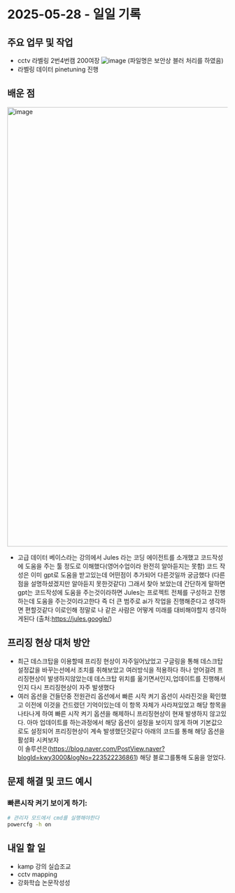 # 2025-05-28 - 일일 기록

##  주요 업무 및 작업
- cctv 라벨링 2번4번캠 200여장
![image](https://github.com/user-attachments/assets/040e4a57-b1dd-4c4d-a05a-23516636bf7a)
(파일명은 보안상 블러 처리를 하였음)
- 라벨링 데이터 pinetuning 진행

##  배운 점
<img width="1004" alt="image" src="https://github.com/user-attachments/assets/b9e693dd-4172-4246-b58a-555005f50a21" />

- 고급 데이터 베이스라는 강의에서 Jules 라는 코딩 에이전트를 소개했고 코드작성에 도움을 주는 툴 정도로 이해했다(영어수업이라 완전히 알아듣지는 못함)
  코드 작성은 이미 gpt로 도움을 받고있는데 어떤점이 추가되어 다른것일까 궁금했다 (다른점을 설명하셨겠지만 알아듣지 못한것같다) 그래서 찾아 보았는데 
  간단하게 말하면 gpt는 코드작성에 도움을 주는것이라하면 Jules는 프로젝트 전체를 구성하고 진행하는데 도움을 주는것이라고한다 즉 더 큰 범주로 ai가 작업을 진행해준다고 생각하면 편할것같다
  이로인해 정말로 나 같은 사람은 어떻게 미래를 대비해야할지 생각하게된다
  (출처:https://jules.google/)

##  프리징 현상 대처 방안
- 최근 데스크탑을 이용할때 프리징 현상이 자주일어났었고 구글링을 통해 데스크탑 설정값을 바꾸는선에서 조치를 취해보았고 여러방식을 적용하다 하나 얻어걸려 프리징현상이 발생하지않았는데
  데스크탑 위치를 옮기면서인지,업데이트를 진행해서인지 다시 프리징현상이 자주 발생했다
- 여러 옵션을 건들던중 전원관리 옵션에서 빠른 시작 켜기 옵션이 사라진것을 확인했고 이전에 이것을 건드렸던 기억이있는데 이 항목 자체가 사라져있었고 해당 항목을 나타나게 하여 빠른 시작 켜기 옵션을 해제하니 프리징현상이 현재 발생하지 않고있다.
  아마 업데이트를 하는과정에서 해당 옵션이 설정을 보이지 않게 하며 기본값으로도 설정되어 프리징현상이 계속 발생했던것같다 아래의 코드를 통해 해당 옵션을 활성화 시켜보자  
  이 솔루션은(https://blog.naver.com/PostView.naver?blogId=kwy3000&logNo=223522236861) 해당 블로그를통해 도움을 얻었다.

##  문제 해결 및 코드 예시
### 빠른시작 켜기 보이게 하기:
```bash
# 관리자 모드에서 cmd를 실행해야한다
powercfg -h on
```


##  내일 할 일
- kamp 강의 실습조교
- cctv mapping
- 강화학습 논문작성성
